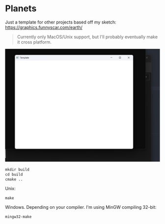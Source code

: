 # Planets 
Just a template for other projects based off my sketch:
https://graphics.funnyscar.com/earth/

> Currently only MacOS/Unix support, but I'll probably eventually make it cross platform.

![Example](./example.png)

```
mkdir build
cd build
cmake ..
```
Unix:
```
make
```
Windows. Depending on your compiler. I'm using MinGW compiling 32-bit:
```
mingw32-make
```
